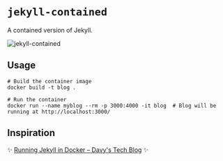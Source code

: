 # `jekyll-contained`

A contained version of Jekyll.

![jekyll-contained](https://user-images.githubusercontent.com/27806/67113157-6c8fc900-f19e-11e9-92ab-4106ef5ad22d.png)

## Usage

```shell
# Build the container image
docker build -t blog .

# Run the container
docker run --name myblog --rm -p 3000:4000 -it blog  # Blog will be running at http://localhost:3000/
```

## Inspiration

:sparkles: [Running Jekyll in Docker – Davy's Tech Blog](https://ddewaele.github.io/running-jekyll-in-docker/) :sparkles:
